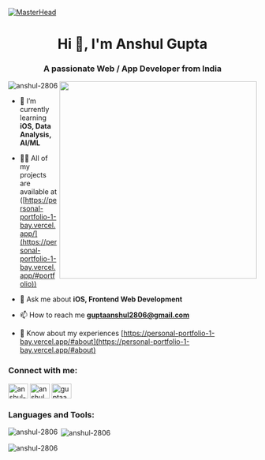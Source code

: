 [![MasterHead](https://firebasestorage.googleapis.com/v0/b/flexi-coding.appspot.com/o/dempgi7-520f8d5f-63d4-4453-8822-dbc149ae27f8.gif?alt=media&token=91c0c7b2-93c3-4029-b011-1a8703c5730d)](https://anshul-2806.io)


<h1 align="center">Hi 👋, I'm Anshul Gupta</h1>
<h3 align="center">A passionate Web / App Developer from India</h3>
<img align="right" alt:"cod" width="400" src="https://cdn.dribbble.com/users/1059583/screenshots/4171367/coding-freak.gif">

<p align="left"> <img src="https://komarev.com/ghpvc/?username=anshul-2806&label=Profile%20views&color=0e75b6&style=flat" alt="anshul-2806" /> </p>

- 🌱 I’m currently learning **iOS, Data Analysis, AI/ML**

- 👨‍💻 All of my projects are available at ([https://personal-portfolio-1-bay.vercel.app/](https://personal-portfolio-1-bay.vercel.app/#portfolio))

- 💬 Ask me about **iOS, Frontend Web Development**

- 📫 How to reach me **guptaanshul2806@gmail.com**

- 📄 Know about my experiences [https://personal-portfolio-1-bay.vercel.app/#about](https://personal-portfolio-1-bay.vercel.app/#about)

<h3 align="left">Connect with me:</h3>
<p align="left">
<a href="https://linkedin.com/in/anshul-gupta-b95807193" target="blank"><img align="center" src="https://raw.githubusercontent.com/rahuldkjain/github-profile-readme-generator/master/src/images/icons/Social/linked-in-alt.svg" alt="anshul-gupta-b95807193" height="30" width="40" /></a>
<a href="https://instagram.com/anshul_gupta_thehero" target="blank"><img align="center" src="https://raw.githubusercontent.com/rahuldkjain/github-profile-readme-generator/master/src/images/icons/Social/instagram.svg" alt="anshul_gupta_thehero" height="30" width="40" /></a>
<a href="https://www.leetcode.com/guptaanshul2806" target="blank"><img align="center" src="https://raw.githubusercontent.com/rahuldkjain/github-profile-readme-generator/master/src/images/icons/Social/leet-code.svg" alt="guptaanshul2806" height="30" width="40" /></a>
</p>

<h3 align="left">Languages and Tools:</h3>
<!-- <p align="left"> <a href="https://aws.amazon.com" target="_blank" rel="noreferrer"> <img src="https://raw.githubusercontent.com/devicons/devicon/master/icons/amazonwebservices/amazonwebservices-original-wordmark.svg" alt="aws" width="40" height="40"/> </a> <a href="https://getbootstrap.com" target="_blank" rel="noreferrer"> <img src="https://raw.githubusercontent.com/devicons/devicon/master/icons/bootstrap/bootstrap-plain-wordmark.svg" alt="bootstrap" width="40" height="40"/> </a> <a href="https://www.cprogramming.com/" target="_blank" rel="noreferrer"> <img src="https://raw.githubusercontent.com/devicons/devicon/master/icons/c/c-original.svg" alt="c" width="40" height="40"/> </a> <a href="https://www.w3schools.com/cpp/" target="_blank" rel="noreferrer"> <img src="https://raw.githubusercontent.com/devicons/devicon/master/icons/cplusplus/cplusplus-original.svg" alt="cplusplus" width="40" height="40"/> </a> <a href="https://www.w3schools.com/css/" target="_blank" rel="noreferrer"> <img src="https://raw.githubusercontent.com/devicons/devicon/master/icons/css3/css3-original-wordmark.svg" alt="css3" width="40" height="40"/> </a> <a href="https://firebase.google.com/" target="_blank" rel="noreferrer"> <img src="https://www.vectorlogo.zone/logos/firebase/firebase-icon.svg" alt="firebase" width="40" height="40"/> </a> <a href="https://git-scm.com/" target="_blank" rel="noreferrer"> <img src="https://www.vectorlogo.zone/logos/git-scm/git-scm-icon.svg" alt="git" width="40" height="40"/> </a> <a href="https://www.w3.org/html/" target="_blank" rel="noreferrer"> <img src="https://raw.githubusercontent.com/devicons/devicon/master/icons/html5/html5-original-wordmark.svg" alt="html5" width="40" height="40"/> </a> <a href="https://www.mysql.com/" target="_blank" rel="noreferrer"> <img src="https://raw.githubusercontent.com/devicons/devicon/master/icons/mysql/mysql-original-wordmark.svg" alt="mysql" width="40" height="40"/> </a>  <a href="https://www.sqlite.org/" target="_blank" rel="noreferrer"> <img src="https://www.vectorlogo.zone/logos/sqlite/sqlite-icon.svg" alt="sqlite" width="40" height="40"/> </a> <a href="https://developer.apple.com/swift/" target="_blank" rel="noreferrer"> <img src="https://raw.githubusercontent.com/devicons/devicon/master/icons/swift/swift-original.svg" alt="swift" width="40" height="40"/> </a> </p> -->

<p><img align="left" src="https://github-readme-stats.vercel.app/api/top-langs?username=anshul-2806&show_icons=true&locale=en&layout=compact" alt="anshul-2806" /></p>

<p>&nbsp;<img align="center" src="https://github-readme-stats.vercel.app/api?username=anshul-2806&show_icons=true&locale=en" alt="anshul-2806" /></p>

<p><img align="center" src="https://github-readme-streak-stats.herokuapp.com/?user=anshul-2806&" alt="anshul-2806" /></p>
